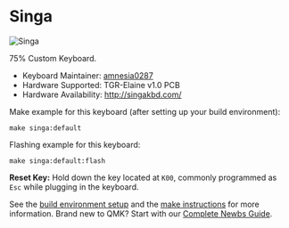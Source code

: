 # Singa

![Singa](https://i.imgur.com/VVO27Tr.jpg)

75% Custom Keyboard. 

* Keyboard Maintainer: [amnesia0287](https://github.com/amnesia0287)
* Hardware Supported: TGR-Elaine v1.0 PCB
* Hardware Availability: http://singakbd.com/


Make example for this keyboard (after setting up your build environment):

    make singa:default

Flashing example for this keyboard:

    make singa:default:flash

**Reset Key:** Hold down the key located at `K00`, commonly programmed as `Esc` while plugging in the keyboard. 

See the [build environment setup](https://docs.qmk.fm/#/getting_started_build_tools) and the [make instructions](https://docs.qmk.fm/#/getting_started_make_guide) for more information. Brand new to QMK? Start with our [Complete Newbs Guide](https://docs.qmk.fm/#/newbs).
